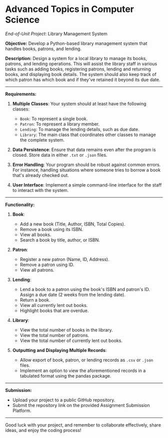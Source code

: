 # Advanced Topics in Computer Science

*End-of-Unit Project*: Library Management System

**Objective:** Develop a Python-based library management system that handles books, patrons, and lending.

**Description:** 
Design a system for a local library to manage its books, patrons, and lending operations. This will assist the library staff in various tasks such as adding books, registering patrons, lending and returning books, and displaying book details. The system should also keep track of which patron has which book and if they've retained it beyond its due date.

---

**Requirements:**

1. **Multiple Classes**: Your system should at least have the following classes:
    - `Book`: To represent a single book.
    - `Patron`: To represent a library member.
    - `Lending`: To manage the lending details, such as due date.
    - `Library`: The main class that coordinates other classes to manage the complete system.

2. **Data Persistence**: Ensure that data remains even after the program is closed. Store data in either `.txt` or `.json` files.

3. **Error Handling**: Your program should be robust against common errors. For instance, handling situations where someone tries to borrow a book that's already checked out.

4. **User Interface**: Implement a simple command-line interface for the staff to interact with the system.

---

**Functionality:**

1. **Book**:
    - Add a new book (Title, Author, ISBN, Total Copies).
    - Remove a book using its ISBN.
    - View all books.
    - Search a book by title, author, or ISBN.

2. **Patron**:
    - Register a new patron (Name, ID, Address).
    - Remove a patron using ID.
    - View all patrons.

3. **Lending**:
    - Lend a book to a patron using the book's ISBN and patron's ID. Assign a due date (2 weeks from the lending date).
    - Return a book.
    - View all currently lent out books.
    - Highlight books that are overdue.

4. **Library**:
    - View the total number of books in the library.
    - View the total number of patrons.
    - View the total number of currently lent out books.

5. **Outputting and Displaying Multiple Records**:
    - Allow export of book, patron, or lending records as `.csv` or `.json` files.
    - Implement an option to view the aforementioned records in a tabulated format using the pandas package.

---

**Submission:** 
- Upload your project to a public GitHub repository.
- Submit the repository link on the provided Assignment Submission Platform.

---

Good luck with your project, and remember to collaborate effectively, share ideas, and enjoy the coding process!
